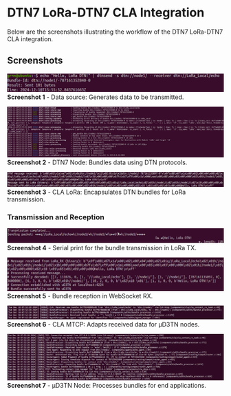 # DTN7 LoRa-DTN7 CLA Integration

Below are the screenshots illustrating the workflow of the DTN7 LoRa-DTN7 CLA integration.

## Screenshots

![Data Source](Data_Source.png)
**Screenshot 1** - Data source: Generates data to be transmitted.

![DTN7 Node](DTN7_Node.png)
**Screenshot 2** - DTN7 Node: Bundles data using DTN protocols.

![CLA LoRa](CLA_LoRa.png)
**Screenshot 3** - CLA LoRa: Encapsulates DTN bundles for LoRa transmission.

### Transmission and Reception

![Bundle Transmission](Bundle_Transmission.png)
**Screenshot 4** - Serial print for the bundle transmission in LoRa TX.

![Bundle Reception](Bundle_Reception.png)
**Screenshot 5** - Bundle reception in WebSocket RX.

![CLA MTCP Received Data](CLA_MTCP-Received_data.png)
**Screenshot 6** - CLA MTCP: Adapts received data for µD3TN nodes.

![Processed Bundle](Processed_Bundle.png)
**Screenshot 7** - µD3TN Node: Processes bundles for end applications.
